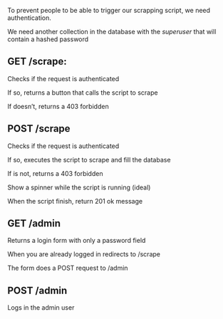 To prevent people to be able to trigger our scrapping script, we need authentication.

We need another collection in the database with the *superuser* that will contain a hashed password


## GET /scrape:

Checks if the request is authenticated

If so, returns a button that calls the script to scrape

If doesn’t, returns a 403 forbidden

## POST /scrape

Checks if the request is authenticated

If so, executes the script to scrape and fill the database

If is not, returns a 403 forbidden

Show a spinner while the script is running (ideal)

When the script finish, return 201 ok message

## GET /admin

Returns a login form with only a password field

When you are already logged in redirects to /scrape

The form does a POST request to /admin

## POST /admin

Logs in the admin user
